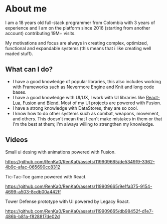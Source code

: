 # About me
I am a 18 years old full-stack programmer from Colombia with 3 years of experience and I am on the platform since 2016 (starting from another account) contributing 19M+ visits.

My motivations and focus are always in creating complex, optimized, functional and expandable systems (this means that i like creating well maded stuff).

## What can I do?
* I have a good knowledge of popular libraries, this also includes working with Frameworks such as Nevermore Engine and Knit and long code bases.
* I have a good knowledge with UI/UX, I work with UI libraries like [React-Lua](https://jsdotlua.github.io/react-lua/), [Fusion](https://elttob.uk/Fusion/0.2/) and [Blend](https://quenty.github.io/NevermoreEngine/api/Blend/). Most of my UI projects are powered with Fusion.
* I have a strong knowledge with DataStores, they are so cool.
* I know how to do other systems such as combat, weapons, movement, and others. This doesn't mean that I can't make mistakes in them or that I'm the best at them; I'm always willing to strengthen my knowledge.

## Videos
Small ui desing with animations powered with Fusion.

https://github.com/RenKa0/RenKa0/assets/119909665/de5349f9-3362-4b9c-afac-065690cc8312

Tic-Tac-Toe game powered with React.

https://github.com/RenKa0/RenKa0/assets/119909665/9e1fa375-9154-4699-a503-8cdb00a442ff


Tower Defense prototype with UI powered by Legacy Roact.

https://github.com/RenKa0/RenKa0/assets/119909665/db98452f-d1e7-486b-b81a-f828817de02d
